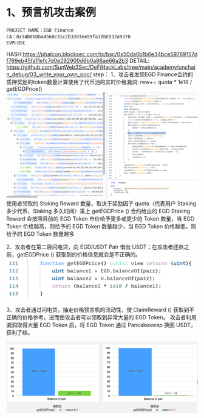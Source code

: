 # 1、预言机攻击案例
	PROJECT NAME：EGD Finance 
	CA：0x34Bd6Dba456Bc31c2b3393e499fa10bED32a9370 
	EVM:BSC
  HASH:https://phalcon.blocksec.com/tx/bsc/0x50da0b1b6e34bce59769157df769eb45fa11efc7d0e292900d6b0a86ae66a2b3
	DETAIL:
	https://github.com/SunWeb3Sec/DeFiHackLabs/tree/main/academy/onchain_debug/03_write_your_own_poc/
	step：
	1、攻击者发现EGD Finance合约的质押奖励的token数量计算使用了代币池的实时价格漏洞: 
	rew+= quota * 1e18 / getEGDPrice()  
 ![](https://github.com/cxl-xuaner/DefiHackLab_temp-example/blob/main/pic/claimALLRewardfunc.png)
	使用者领取的 Staking Reward 数量，取决于奖励因子 quota（代表用户 Staking 多少代币、Staking 多久时间）乘上 getEGDPrice () 
	合约给出的 EGD Staking Reward 会按照目前的 EGD Token 市价给予更多或更少的 Token 数量，当 EGD Token 价格越高，则给予的 EGD Token 数量越少，当 EGD Token 价格越低，则给予的 EGD Token 数量越多
 
  2、攻击者在第二层闪电贷，向 EGD/USDT Pair 借出 USDT；在攻击者还款之前，getEGDPrice () 获取到的价格信息就会是不正确的。
  ![](https://github.com/cxl-xuaner/DefiHackLab_temp-example/blob/main/pic/getPrice.png)
  
  3、攻击者通过闪电贷，抽走价格预言机的流动性，使 ClaimReward () 获取到不正确的价格参考，进而使攻击者可以领取到异常大量的 EGD Token。
攻击者利用漏洞取得大量 EGD Token 后，将 EGD Token 通过 Pancakeswap 换回 USDT，获利了结。

![](https://github.com/cxl-xuaner/DefiHackLab_temp-example/blob/main/pic/priceChangeExample.png)
 
	
	
	
